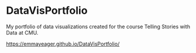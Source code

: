 # DataVisPortfolio
My portfolio of data visualizations created for the course Telling Stories with Data at CMU.

https://emmayeager.github.io/DataVisPortfolio/
